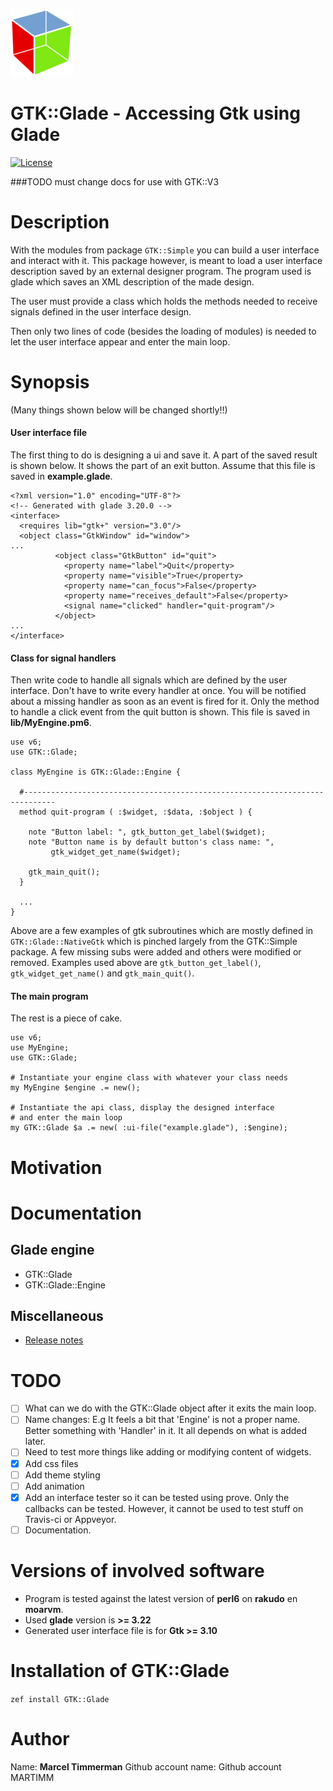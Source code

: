 ![gtk logo][logo]

# GTK::Glade - Accessing Gtk using Glade
<!--
[![Build Status](https://travis-ci.org/MARTIMM/gtk-glade.svg?branch=master)](https://travis-ci.org/MARTIMM/gtk-glade) [![AppVeyor Build Status](https://ci.appveyor.com/api/projects/status/6yaqqq9lgbq6nqot?svg=true&branch=master&passingText=Windows%20-%20OK&failingText=Windows%20-%20FAIL&pendingText=Windows%20-%20pending)](https://ci.appveyor.com/project/MARTIMM/gtk-glade/branch/master)
-->
[![License](http://martimm.github.io/label/License-label.svg)](http://www.perlfoundation.org/artistic_license_2_0)

###TODO must change docs for use with GTK::V3

# Description
With the modules from package `GTK::Simple` you can build a user interface and interact with it. This package however, is meant to load a user interface description saved by an external designer program. The program used is glade which saves an XML description of the made design.

The user must provide a class which holds the methods needed to receive signals defined in the user interface design.

Then only two lines of code (besides the loading of modules) is needed to let the user interface appear and enter the main loop.

# Synopsis
(Many things shown below will be changed shortly!!)

#### User interface file
The first thing to do is designing a ui and save it. A part of the saved result is shown below. It shows the part of an exit button. Assume that this file is saved in **example.glade**.
```
<?xml version="1.0" encoding="UTF-8"?>
<!-- Generated with glade 3.20.0 -->
<interface>
  <requires lib="gtk+" version="3.0"/>
  <object class="GtkWindow" id="window">
...
          <object class="GtkButton" id="quit">
            <property name="label">Quit</property>
            <property name="visible">True</property>
            <property name="can_focus">False</property>
            <property name="receives_default">False</property>
            <signal name="clicked" handler="quit-program"/>
          </object>
...
</interface>

```

#### Class for signal handlers
Then write code to handle all signals which are defined by the user interface. Don't have to write every handler at once. You will be notified about a missing handler as soon as an event is fired for it. Only the method to handle a click event from the quit button is shown. This file is saved in **lib/MyEngine.pm6**.

```
use v6;
use GTK::Glade;

class MyEngine is GTK::Glade::Engine {

  #-----------------------------------------------------------------------------
  method quit-program ( :$widget, :$data, :$object ) {

    note "Button label: ", gtk_button_get_label($widget);
    note "Button name is by default button's class name: ",
         gtk_widget_get_name($widget);

    gtk_main_quit();
  }

  ...
}

```
Above are a few examples of gtk subroutines which are mostly defined in ` GTK::Glade::NativeGtk` which is pinched largely from the GTK::Simple package. A few missing subs were added and others were modified or removed. Examples used above are `gtk_button_get_label()`, `gtk_widget_get_name()` and `gtk_main_quit()`.


#### The main program
The rest is a piece of cake.
```
use v6;
use MyEngine;
use GTK::Glade;

# Instantiate your engine class with whatever your class needs
my MyEngine $engine .= new();

# Instantiate the api class, display the designed interface
# and enter the main loop
my GTK::Glade $a .= new( :ui-file("example.glade"), :$engine);
```

# Motivation

# Documentation

## Glade engine

* GTK::Glade
* GTK::Glade::Engine

## Miscellaneous
* [Release notes][release]

# TODO

* [ ] What can we do with the GTK::Glade object after it exits the main loop.
* [ ] Name changes: E.g It feels a bit that 'Engine' is not a proper name. Better something with 'Handler' in it. It all depends on what is added later.
* [ ] Need to test more things like adding or modifying content of widgets.
* [x] Add css files
* [ ] Add theme styling
* [ ] Add animation
* [x] Add an interface tester so it can be tested using prove. Only the callbacks can be tested. However, it cannot be used to test stuff on Travis-ci or Appveyor.
* [ ] Documentation.

# Versions of involved software

* Program is tested against the latest version of **perl6** on **rakudo** en **moarvm**.
* Used **glade** version is **>= 3.22**
* Generated user interface file is for **Gtk >= 3.10**

# Installation of GTK::Glade

`zef install GTK::Glade`


# Author

Name: **Marcel Timmerman**
Github account name: Github account MARTIMM


<!---- [refs] ----------------------------------------------------------------->
[release]: https://github.com/MARTIMM/gtk-glade/blob/master/doc/CHANGES.md
[logo]: doc/gtk-logo-100.png
[gtklabel]: https://developer.gnome.org/gtk3/stable/GtkLabel.html#gtk-label-set-text
<!--
[todo]: https://github.com/MARTIMM/Library/blob/master/doc/TODO.md
[man]: https://github.com/MARTIMM/Library/blob/master/doc/manual.pdf
[requir]: https://github.com/MARTIMM/Library/blob/master/doc/requirements.pdf
-->
